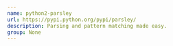 ```yaml
---
name: python2-parsley
url: https://pypi.python.org/pypi/parsley/
description: Parsing and pattern matching made easy.
group: None
---
```

